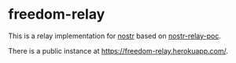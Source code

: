# freedom-relay

This is a relay implementation for [nostr](https://github.com/fiatjaf/nostr) based on [nostr-relay-poc](https://github.com/fiatjaf/nostr-relay-poc).

There is a public instance at https://freedom-relay.herokuapp.com/.